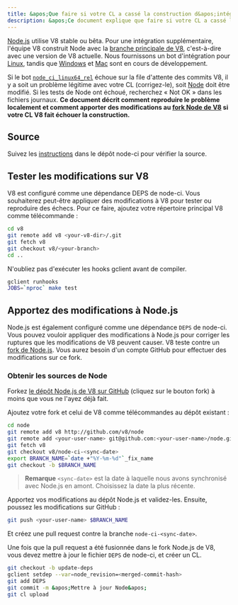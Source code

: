 ```yaml
---
title: &apos;Que faire si votre CL a cassé la construction d&apos;intégration Node.js&apos;
description: &apos;Ce document explique que faire si votre CL a cassé la construction d&apos;intégration Node.js.&apos;
---
```

[Node.js](https://github.com/nodejs/node) utilise V8 stable ou bêta. Pour une intégration supplémentaire, l&apos;équipe V8 construit Node avec la [branche principale de V8](https://chromium.googlesource.com/v8/v8/+/refs/heads/main), c&apos;est-à-dire avec une version de V8 actuelle. Nous fournissons un bot d&apos;intégration pour [Linux](https://ci.chromium.org/p/node-ci/builders/ci/Node-CI%20Linux64), tandis que [Windows](https://ci.chromium.org/p/node-ci/builders/ci/Node-CI%20Win64) et [Mac](https://ci.chromium.org/p/node-ci/builders/ci/Node-CI%20Mac64) sont en cours de développement.

Si le bot [`node_ci_linux64_rel`](https://ci.chromium.org/p/node-ci/builders/try/node_ci_linux64_rel) échoue sur la file d&apos;attente des commits V8, il y a soit un problème légitime avec votre CL (corrigez-le), soit [Node](https://github.com/v8/node/) doit être modifié. Si les tests de Node ont échoué, recherchez « Not OK » dans les fichiers journaux. **Ce document décrit comment reproduire le problème localement et comment apporter des modifications au [fork Node de V8](https://github.com/v8/node/) si votre CL V8 fait échouer la construction.**

## Source

Suivez les [instructions](https://chromium.googlesource.com/v8/node-ci) dans le dépôt node-ci pour vérifier la source.

## Tester les modifications sur V8

V8 est configuré comme une dépendance DEPS de node-ci. Vous souhaiterez peut-être appliquer des modifications à V8 pour tester ou reproduire des échecs. Pour ce faire, ajoutez votre répertoire principal V8 comme télécommande :

```bash
cd v8
git remote add v8 <your-v8-dir>/.git
git fetch v8
git checkout v8/<your-branch>
cd ..
```

N&apos;oubliez pas d&apos;exécuter les hooks gclient avant de compiler.

```bash
gclient runhooks
JOBS=`nproc` make test
```

## Apportez des modifications à Node.js

Node.js est également configuré comme une dépendance `DEPS` de node-ci. Vous pouvez vouloir appliquer des modifications à Node.js pour corriger les ruptures que les modifications de V8 peuvent causer. V8 teste contre un [fork de Node.js](https://github.com/v8/node). Vous aurez besoin d&apos;un compte GitHub pour effectuer des modifications sur ce fork.

### Obtenir les sources de Node

Forkez [le dépôt Node.js de V8 sur GitHub](https://github.com/v8/node/) (cliquez sur le bouton fork) à moins que vous ne l&apos;ayez déjà fait.

Ajoutez votre fork et celui de V8 comme télécommandes au dépôt existant :

```bash
cd node
git remote add v8 http://github.com/v8/node
git remote add <your-user-name> git@github.com:<your-user-name>/node.git
git fetch v8
git checkout v8/node-ci-<sync-date>
export BRANCH_NAME=`date +"%Y-%m-%d"`_fix_name
git checkout -b $BRANCH_NAME
```

> **Remarque** `<sync-date>` est la date à laquelle nous avons synchronisé avec Node.js en amont. Choisissez la date la plus récente.

Apportez vos modifications au dépôt Node.js et validez-les. Ensuite, poussez les modifications sur GitHub :

```bash
git push <your-user-name> $BRANCH_NAME
```

Et créez une pull request contre la branche `node-ci-<sync-date>`.


Une fois que la pull request a été fusionnée dans le fork Node.js de V8, vous devez mettre à jour le fichier `DEPS` de node-ci, et créer un CL.

```bash
git checkout -b update-deps
gclient setdep --var=node_revision=<merged-commit-hash>
git add DEPS
git commit -m &apos;Mettre à jour Node&apos;
git cl upload
```
